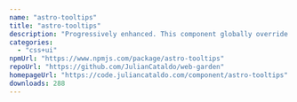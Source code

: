 ```yaml
---
name: "astro-tooltips"
title: "astro-tooltips"
description: "Progressively enhanced. This component globally override regular `title` attributes on all links with Tippy.js tooltips."
categories:
  - "css+ui"
npmUrl: "https://www.npmjs.com/package/astro-tooltips"
repoUrl: "https://github.com/JulianCataldo/web-garden"
homepageUrl: "https://code.juliancataldo.com/component/astro-tooltips"
downloads: 288
---
```

